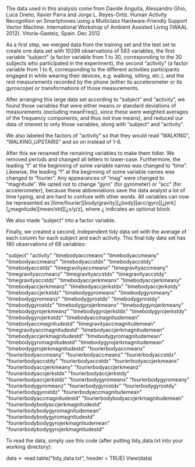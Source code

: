 The data used in this analysis come from Davide Anguita, Alessandro Ghio, Luca Oneto, Xavier Parra and Jorge L. Reyes-Ortiz. Human Activity Recognition on Smartphones using a Multiclass Hardware-Friendly Support Vector Machine. International Workshop of Ambient Assisted Living (IWAAL 2012). Vitoria-Gasteiz, Spain. Dec 2012

As a first step, we merged data from the training set and the test set to create one data set with 10299 observations of 563 variables, the first variable “subject” (a factor variable from 1 to 30, corresponding to the 30 subjects who participated in the experiment), the second “activity” (a factor variable from 1 to 6, corresponding to the different activities participants engaged in while wearing their devices, e.g. walking, sitting, etc.), and the rest measurements recorded by the phone (either its accelerometer or its gyroscope) or transformations of those measurements.

After arranging this large data set according to “subject” and “activity”, we found those variables that were either means or standard deviations of measurements (excluding meanFreq(), since these were weighted averages of the frequency components, and thus not true means), and reduced our data of interest to only those variables, along with “subject” and “activity”. 

We also labeled the factors of “activity” so that they would read “WALKING”, “WALKING_UPSTAIRS” and so on instead of 1-6.

After this we renamed the remaining variables to make them tidier. We removed periods and changed all letters to lower-case. Furthermore, the leading “t” at the beginning of some variable names was changed to “time”. Likewise, the leading “f” at the beginning of some variable names was changed to “fourier”. Any appearances of “mag” were changed to “magnitude”. We opted not to change “gyro” (for gyrometer) or “acc” (for accelerometer), because these abbreviations save the data analyst a lot of time typing, and are hard to confuse with other words. All variables can now be represented as [time/fourier][body/gravity][¿body][acc/gyro][¿jerk][¿magnitude][mean/std][¿x/y/z], where ¿ indicates an optional block. 

We also made “subject” into a factor variable.

Finally, we created a second, independent tidy data set with the average of each column for each subject and each activity. This final tidy data set has 180 observations of 68 variables:

"subject" "activity" "timebodyaccmeanx" "timebodyaccmeany" "timebodyaccmeanz" "timebodyaccstdx" "timebodyaccstdy" "timebodyaccstdz" "timegravityaccmeanx" "timegravityaccmeany" "timegravityaccmeanz" "timegravityaccstdx" "timegravityaccstdy" "timegravityaccstdz" "timebodyaccjerkmeanx" "timebodyaccjerkmeany" "timebodyaccjerkmeanz" "timebodyaccjerkstdx" "timebodyaccjerkstdy" "timebodyaccjerkstdz" "timebodygyromeanx" "timebodygyromeany" "timebodygyromeanz" "timebodygyrostdx" "timebodygyrostdy" "timebodygyrostdz" "timebodygyrojerkmeanx" "timebodygyrojerkmeany" "timebodygyrojerkmeanz" "timebodygyrojerkstdx" "timebodygyrojerkstdy" "timebodygyrojerkstdz" "timebodyaccmagnitudemean" "timebodyaccmagnitudestd" "timegravityaccmagnitudemean" "timegravityaccmagnitudestd" "timebodyaccjerkmagnitudemean" "timebodyaccjerkmagnitudestd" "timebodygyromagnitudemean" "timebodygyromagnitudestd" "timebodygyrojerkmagnitudemean" "timebodygyrojerkmagnitudestd" "fourierbodyaccmeanx" "fourierbodyaccmeany" "fourierbodyaccmeanz" "fourierbodyaccstdx" "fourierbodyaccstdy" "fourierbodyaccstdz" "fourierbodyaccjerkmeanx" "fourierbodyaccjerkmeany" "fourierbodyaccjerkmeanz" "fourierbodyaccjerkstdx" "fourierbodyaccjerkstdy" "fourierbodyaccjerkstdz" "fourierbodygyromeanx" "fourierbodygyromeany" "fourierbodygyromeanz" "fourierbodygyrostdx" "fourierbodygyrostdy" "fourierbodygyrostdz" "fourierbodyaccmagnitudemean" "fourierbodyaccmagnitudestd" "fourierbodybodyaccjerkmagnitudemean" "fourierbodybodyaccjerkmagnitudestd" "fourierbodybodygyromagnitudemean" "fourierbodybodygyromagnitudestd" "fourierbodybodygyrojerkmagnitudemean" "fourierbodybodygyrojerkmagnitudestd"

To read the data, simply use this code (after putting tidy_data.txt into your working directory):

data <- read.table(“tidy_data.txt”, header = TRUE)
View(data)
